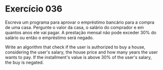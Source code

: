 # Exercício 036

Escreva um programa para aprovar o empréstimo bancário para a compra de uma casa.
Pergunte o valor da casa, o salário do comprador e em quantos anos ele vai pagar.
A prestação mensal não pode exceder 30% do salário ou então o empréstimo será negado.

Write an algorithm that check if the user is authorized to buy a house, considering
the user's salary, the house price and how many years the user wants to pay.
If the installment's value is above 30% of the user's salary, the buy is negated.